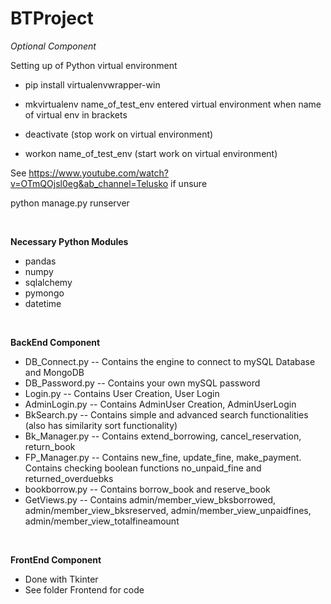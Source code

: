 # BTProject

_Optional Component_ 

Setting up of Python virtual environment 
- pip install virtualenvwrapper-win 
- mkvirtualenv name_of_test_env
entered virtual environment when name of virtual env in brackets 

- deactivate (stop work on virtual environment) 
- workon name_of_test_env (start work on virtual environment) 

See https://www.youtube.com/watch?v=OTmQOjsl0eg&ab_channel=Telusko if unsure 
 
python manage.py runserver

<p>&nbsp;</p>

__Necessary Python Modules__ 
- pandas 
- numpy
- sqlalchemy
- pymongo
- datetime 

<p>&nbsp;</p>

__BackEnd Component__ 
- DB_Connect.py -- Contains the engine to connect to mySQL Database and MongoDB
- DB_Password.py -- Contains your own mySQL password 
- Login.py -- Contains User Creation, User Login
- AdminLogin.py -- Contains AdminUser Creation, AdminUserLogin 
- BkSearch.py -- Contains simple and advanced search functionalities (also has similarity sort functionality) 
- Bk_Manager.py -- Contains extend_borrowing, cancel_reservation, return_book 
- FP_Manager.py -- Contains new_fine, update_fine, make_payment. Contains checking boolean functions no_unpaid_fine and returned_overduebks
- bookborrow.py -- Contains borrow_book and reserve_book
- GetViews.py -- Contains admin/member_view_bksborrowed, admin/member_view_bksreserved, admin/member_view_unpaidfines, admin/member_view_totalfineamount

<p>&nbsp;</p>

__FrontEnd Component__ 
- Done with Tkinter 
- See folder Frontend for code
